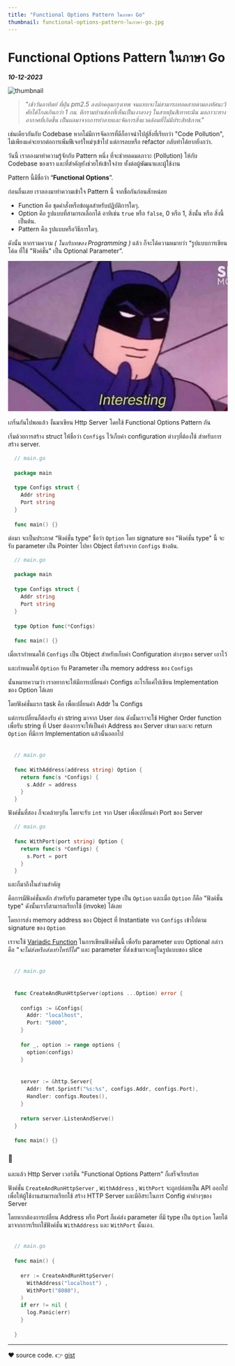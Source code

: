 ```yaml
---
title: "Functional Options Pattern ในภาษา Go"
thumbnail: functional-options-pattern-ในภาษา-go.jpg
---
```


# Functional Options Pattern ในภาษา Go

**_10-12-2023_**

![thumbnail](./images/functional-options-pattern-ในภาษา-go.jpg)

> _"เช้าวันอาทิตย์ ที่ฝุ่น pm2.5 ลงปกคลุมกรุงเทพ จนแทบจะไม่สามารถทอดสายตามองทัศนะวิศัยได้ไกลเกินกว่า 1 กม. ตึกรามบ้านช่องที่เห็นเป็นเงาลางๆ ในสายฝุ่นสีเทาทะมึน มลภาวะทางอากาศที่เกิดขึ้น เป็นผลมาจากการทำลายและจัดการสิ่งแวดล้อมที่ไม่มีประสิทธิภาพ."_

เช่นเดียวกันกับ Codebase หากไม่มีการจัดการที่ดีก็อาจนำไปสู่สิ่งที่เรียกว่า "Code Pollution", ไม่เพียงแค่จะยากต่อการเพิ่มฟีเจอร์ใหม่ๆเข้าไป แต่การลบหรือ refactor กลับทำได้ยากยิ่งกว่า.

วันนี้ เราลองมาทำความรู้จักกับ Pattern หนึ่ง ที่จะช่วยลดมลภาวะ (Pollution) ให้กับ Codebase ของเรา และที่สำคัญยังช่วยให้เข้าใจง่าย ทั้งต่อผู้พัฒนาและผู้ใช้งาน

Pattern นี้มีชื่อว่า “**Functional Options**”.

ก่อนอื่นเลย เราลองมาทำความเข้าใจ Pattern นี้ จากชื่อกันก่อนสักหน่อย

- Function คือ ชุดคำสั่งหรือข้อมูลสำหรับปฏิบัติการใดๆ.
- Option คือ รูปแบบที่สามารถเลือกได้ อาทิเช่น `true` หรือ `false`, 0 หรือ 1, สิ่งนั้น หรือ สิ่งนี้ เป็นต้น.
- Pattern คือ รูปแบบหรือวิธีการใดๆ.

ดังนั้น หากรวมความ _( ในบริบทของ Programming )_ แล้ว ก็จะได้ความหมายว่า “รูปแบบการเขียนโค้ด ที่ใช้ "ฟังค์ชั่น" เป็น Optional Parameter”.

![Branching](/images/interesting.png)

เกริ่นกันไปพอแล้ว งั้นมาเขียน Http Server โดยใช้ Functional Options Pattern กัน

เริ่มด้วยการสร้าง struct ให้ชื่อว่า `Configs` ไว้เก็บค่า configuration ต่างๆที่ต้องใช้ สำหรับการสร้าง server.

```go
  // main.go

  package main

  type Configs struct {
    Addr string
    Port string
  }

  func main() {}

```

ต่อมา จะเป็นประกาศ “ฟังค์ชั่น type” ชื่อว่า `Option`
โดย signature ของ "ฟังค์ชั่น type" นี้ จะรับ parameter เป็น Pointer ไปหา Object ที่สร้างจาก `Configs` ข้างต้น.

```go
  // main.go

  package main

  type Configs struct {
    Addr string
    Port string
  }

  type Option func(*Configs)

  func main() {}

```

เมื่อเรากำหนดให้ `Configs` เป็น Object สำหรับเก็บค่า Configuration ต่างๆของ server เอาไว้

และกำหนดให้ `Option` รับ Parameter เป็น memory address ของ `Configs`

นั้นหมายความว่า เราอยากจะให้มีการเปลี่ยนค่า Configs อะไรก็แค่ไปเขียน Implementation ของ Option ได้เลย

โดยฟังค์ชั่นแรก task คือ เพื่อเปลี่ยนค่า Addr ใน Configs

แต่การเปลี่ยนก็ต้องรับ ค่า string มาจาก User ก่อน ดังนั้นเราจะใช้ Higher Order function เพื่อรับ string ที่ User ต้องการจะให้เป็นค่า Address ของ Server เข้ามา และจะ return `Option` ที่มีการ Implementation แล้วนั้นออกไป

```go

  // main.go

  func WithAddress(address string) Option {
    return func(s *Configs) {
      s.Addr = address
    }
  }

```

ฟังค์ชั่นที่สอง ก็จะคล้ายๆกัน โดยจะรับ `int` จาก User เพื่อเปลี่ยนค่า Port ของ Server

```go
  // main.go

  func WithPort(port string) Option {
    return func(s *Configs) {
      s.Port = port
    }
  }

```

และก็มาถึงในส่วนสำคัญ

คือการมีฟังค์ชั่นหลัก สำหรับรับ parameter type เป็น `Option` และเมื่อ `Option` ก็คือ "ฟังค์ชั่น type" ดังนั้นเราก็สามารถเรียกใช้ (invoke) ได้เลย

โดยการส่ง memory address ของ Object ที่ Instantiate จาก `Configs` เข้าไปตาม signature ของ `Option`

เราจะใช้ [Variadic Function](https://yourbasic.org/golang/variadic-function/) ในการเขียนฟังค์ชั่นนี้ เพื่อรับ parameter แบบ Optional กล่าวคือ _"จะไม่ส่งหรือส่งเท่าไหร่ก็ได้"_ และ parameter ที่ส่งเข้ามาจะอยู่ในรูปแบบของ slice

```go

  // main.go


  func CreateAndRunHttpServer(options ...Option) error {

    configs := &Configs{
      Addr: "localhost",
      Port: "5000",
    }

    for _, option := range options {
      option(configs)
    }


    server := &http.Server{
      Addr: fmt.Sprintf("%s:%s", configs.Addr, configs.Port),
      Handler: configs.Routes(),
    }

    return server.ListenAndServe()
  }

  func main() {}

```

### 🎉

และแล้ว Http Server เวอร์ชั่น "Functional Options Pattern" ก็เสร็จเรียบร้อย

ฟังค์ชั่น
`CreateAndRunHttpServer` , `WithAddress` , `WithPort` จะถูกปล่อยเป็น API ออกไป เพื่อให้ผู้ใช้งานสามารถเรียกใช้ สร้าง HTTP Server และมีอิสระในการ Config ค่าต่างๆของ Server

โดยหากต้องการเปลี่ยน Address หรือ Port ก็แค่ส่ง parameter ที่มี type เป็น `Option` โดยได้มาจากการเรียกใช้ฟังค์ชั่น `WithAddress` และ `WithPort` นั้นเอง.

```go

  // main.go

  func main() {

    err := CreateAndRunHttpServer(
      WithAddress("localhost") ,
      WithPort("8080"),
    )
    if err != nil {
      log.Panic(err)
    }

  }

```

---

❤️ source code. 👉 [gist](https://gist.github.com/nathaponb/33b5a3bb219f7360b3b9b05532dfb9e0)
